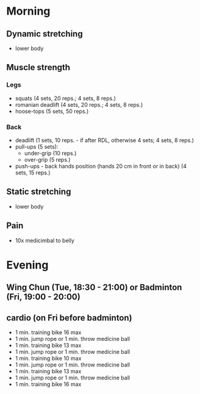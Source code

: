 # Morning
## Dynamic stretching
* lower body

## Muscle strength
### Legs
* squats (4 sets, 20 reps.; 4 sets, 8 reps.)
* romanian deadlift (4 sets, 20 reps.; 4 sets, 8 reps.)
* hoose-tops (5 sets, 50 reps.)

### Back
* deadlift (1 sets, 10 reps. - if after RDL, otherwise 4 sets; 4 sets, 8 reps.)
* pull-ups (5 sets):
  - under-grip (10 reps.)
  - over-grip  (5 reps.)
* push-ups - back hands position (hands 20 cm in front or in back) (4 sets, 15 reps.)
  
## Static stretching
* lower body

## Pain
- 10x medicimbal to belly

# Evening
## Wing Chun (Tue, 18:30 - 21:00) or Badminton (Fri, 19:00 - 20:00)

## cardio (on Fri before badminton)
* 1 min. training bike 16 max
* 1 min. jump rope or 1 min. throw medicine ball
* 1 min. training bike 13 max
* 1 min. jump rope or 1 min. throw medicine ball
* 1 min. training bike 10 max
* 1 min. jump rope or 1 min. throw medicine ball
* 1 min. training bike 13 max
* 1 min. jump rope or 1 min. throw medicine ball
* 1 min. training bike 16 max
